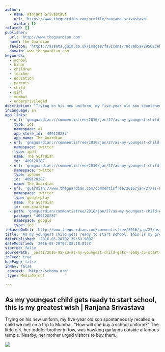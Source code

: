 ```yaml
---
author:
  - name: Ranjana Srivastava
    url: 'https://www.theguardian.com/profile/ranjana-srivastava'
    avatar: {}
related: []
publisher:
  url: 'http://www.theguardian.com'
  name: the Guardian
  favicon: 'https://assets.guim.co.uk/images/favicons/79d7ab5a729562cebca9c6a13c324f0e/32x32.ico'
  domain: www.theguardian.com
keywords:
  - school
  - bihar
  - children
  - teacher
  - education
  - parents
  - child
  - girl
  - mumbai
  - underprivileged
description: 'Trying on his new uniform, my five-year old son spontaneously recalled a child we met on a trip to Mumbai. "How will she buy a school uniform?" The little girl, her toddler brother in tow, was hawking garlands outside a famous temple. Nearby, her mother urged visitors to buy them.'
inLanguage: en
app_links:
  - url: 'gnmguardian://commentisfree/2016/jan/27/as-my-youngest-child-gets-ready-to-start-school-this-is-my-greatest-wish?contenttype=Article&source=applinks'
    type: ios
    namespace: ai
    app_store_id: '409128287'
    app_name: The Guardian
  - url: 'gnmguardian://commentisfree/2016/jan/27/as-my-youngest-child-gets-ready-to-start-school-this-is-my-greatest-wish?contenttype=Article&source=twitter'
    namespace: twitter
    type: ipad
    name: The Guardian
    id: '409128287'
  - url: 'gnmguardian://commentisfree/2016/jan/27/as-my-youngest-child-gets-ready-to-start-school-this-is-my-greatest-wish?contenttype=Article&source=twitter'
    namespace: twitter
    type: iphone
    id: '409128287'
    name: The Guardian
  - url: 'guardian://www.theguardian.com/commentisfree/2016/jan/27/as-my-youngest-child-gets-ready-to-start-school-this-is-my-greatest-wish'
    namespace: twitter
    type: googleplay
    name: The Guardian
    id: com.guardian
  - path: 'gnmguardian/commentisfree/2016/jan/27/as-my-youngest-child-gets-ready-to-start-school-this-is-my-greatest-wish?contenttype=Article&source=google'
    package: '409128287'
    namespace: google
    type: ios
isBasedOnUrl: 'http://www.theguardian.com/commentisfree/2016/jan/27/as-my-youngest-child-gets-ready-to-start-school-this-is-my-greatest-wish'
title: 'As my youngest child gets ready to start school, this is my greatest wish | Ranjana Srivastava'
datePublished: '2016-05-20T02:39:53.980Z'
dateModified: '2016-05-20T02:38:18.812Z'
starred: false
sourcePath: _posts/2016-05-20-as-my-youngest-child-gets-ready-to-start-school-this-is-my.md
inFeed: true
hasPage: false
inNav: false
_context: 'http://schema.org'
_type: MediaObject

---
```

<article style=""><h1>As my youngest child gets ready to start school, this is my greatest wish | Ranjana Srivastava</h1><p>Trying on his new uniform, my five-year old son spontaneously recalled a child we met on a trip to Mumbai. "How will she buy a school uniform?" The little girl, her toddler brother in tow, was hawking garlands outside a famous temple. Nearby, her mother urged visitors to buy them.</p><img src="https://i.guim.co.uk/img/media/436c1da0e1cc9464113393a3434be16be78ecb76/0_0_3468_2083/master/3468.jpg?w=1200&amp;q=55&amp;auto=format&amp;usm=12&amp;fit=max&amp;s=df8f7b35893b4b4dc635747f35833fb0" /></article>